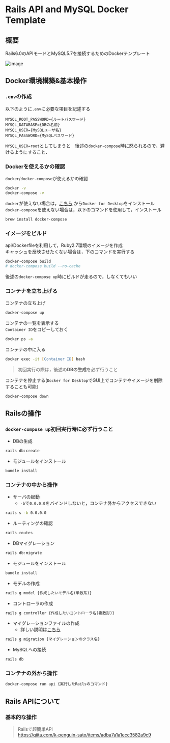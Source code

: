 # Rails API and MySQL Docker Template

## 概要

Rails6.0のAPIモードとMySQL5.7を接続するためのDockerテンプレート

![image](https://user-images.githubusercontent.com/49640294/126355486-bbb7f883-c74b-4f6d-aff2-12c7bbc3fcf5.png)

## Docker環境構築&基本操作

### `.env`の作成

以下のように`.env`に必要な項目を記述する

```text
MYSQL_ROOT_PASSWORD={ルートパスワード}
MYSQL_DATABASE={DBの名前}
MYSQL_USER={MySQLユーザ名}
MYSQL_PASSWORD={MySQLパスワード}
```

`MYSQL_USER=root`としてしまうと　後述の`docker-compose`時に怒られるので，避けるようにすること．

### Dockerを使えるかの確認

`docker`/`docker-compose`が使えるかの確認

```zsh
docker -v
docker-compose -v
```

`docker`が使えない場合は，[こちら](https://hub.docker.com/editions/community/docker-ce-desktop-mac) から`Docker for Desktop`をインストール  
`docker-compose`を使えない場合は，以下のコマンドを使用して，インストール

```zsh
brew install docker-compose
```

### イメージをビルド

api/Dockerfileを利用して，Ruby2.7環境のイメージを作成  
キャッシュを反映させたくない場合は，下のコマンドを実行する

```zsh
docker-compose build
# docker-compose build --no-cache
```

後述の`docker-compose up`時にビルドが走るので，しなくてもいい

### コンテナを立ち上げる

コンテナの立ち上げ

```zsh
docker-compose up
```

コンテナの一覧を表示する  
`Container ID`をコピーしておく

```zsh
docker ps -a
```

コンテナの中に入る

```zsh
docker exec -it [Container ID] bash
```

> 初回実行の際は，後述の**DBの生成**を必ず行うこと

コンテナを停止する(`Docker for Desktop`でGUI上でコンテナやイメージを削除することも可能）

```zsh
docker-compose down
```

## Railsの操作

### `docker-compose up`初回実行時に必ず行うこと

- DBの生成

```zsh
rails db:create
```

- モジュールをインストール

```zsh
bundle install
```

### コンテナの中から操作

- サーバの起動
  - `-b`で`0.0.0.0`をバインドしないと，コンテナ外からアクセスできない

```zsh
rails s -b 0.0.0.0
```

- ルーティングの確認

```zsh
rails routes
```

- DBマイグレーション

```zsh
rails db:migrate
```

- モジュールをインストール

```zsh
bundle install
```

- モデルの作成

```zsh
rails g model {作成したいモデル名(単数系)}
```

- コントローラの作成

```zsh
rails g controller {作成したいコントローラ名(複数形)}
```

- マイグレーションファイルの作成
  - 詳しい説明は[こちら](https://pikawaka.com/rails/migration)

```zsh
rails g migration {マイグレーションのクラス名}
```

- MySQLへの接続

```zsh
rails db
```

### コンテナの外から操作

```zsh
docker-compose run api {実行したRailsのコマンド}
```

## Rails APIについて

### 基本的な操作

> Railsで超簡単API  
> <https://qiita.com/k-penguin-sato/items/adba7a1a1ecc3582a9c9>
